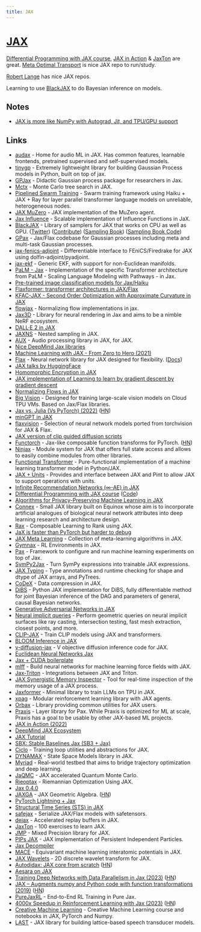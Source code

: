 ```yaml
---
title: JAX
---
```


# [JAX](https://github.com/google/jax)

[Differential Programming with JAX course](https://ericmjl.github.io/dl-workshop/), [JAX in Action](https://www.manning.com/books/jax-in-action) & [JaxTon](https://github.com/vopani/jaxton) are great. [Meta Optimal Transport](https://github.com/facebookresearch/meta-ot) is nice JAX repo to run/study.

[Robert Lange](https://github.com/RobertTLange) has nice JAX repos.

Learning to use [BlackJAX](https://github.com/blackjax-devs/blackjax) to do Bayesian inference on models.

## Notes

- [JAX is more like NumPy with Autograd, Jit, and TPU/GPU support](https://twitter.com/rasbt/status/1538903583365681152)

## Links

- [audax](https://github.com/SarthakYadav/audax) - Home for audio ML in JAX. Has common features, learnable frontends, pretrained supervised and self-supervised models.
- [tinygp](https://github.com/dfm/tinygp) - Extremely lightweight library for building Gaussian Process models in Python, built on top of jax.
- [GPJax](https://github.com/thomaspinder/GPJax) - Didactic Gaussian process package for researchers in Jax.
- [Mctx](https://github.com/deepmind/mctx) - Monte Carlo tree search in JAX.
- [Pipelined Swarm Training](https://github.com/kingoflolz/swarm-jax) - Swarm training framework using Haiku + JAX + Ray for layer parallel transformer language models on unreliable, heterogeneous nodes.
- [JAX MuZero](https://github.com/Hwhitetooth/jax_muzero) - JAX implementation of the MuZero agent.
- [Jax Influence](https://github.com/google-research/jax-influence) - Scalable implementation of Influence Functions in JaX.
- [BlackJAX](https://github.com/blackjax-devs/blackjax) - Library of samplers for JAX that works on CPU as well as GPU. ([Twitter](https://twitter.com/blackjax_mcmc)) ([Contribute](https://github.com/blackjax-devs/blackjax/issues/154)) ([Sampling Book](https://blackjax-devs.github.io/sampling-book/)) ([Sampling Book Code](https://github.com/blackjax-devs/sampling-book))
- [GPax](https://github.com/google-research/gpax) - Jax/Flax codebase for Gaussian processes including meta and multi-task Gaussian processes.
- [jax-fenics-adjoint](https://github.com/IvanYashchuk/jax-fenics-adjoint) - Differentiable interface to FEniCS/Firedrake for JAX using dolfin-adjoint/pyadjoint.
- [jax-ekf](https://github.com/brentyi/jax-ekf) - Generic EKF, with support for non-Euclidean manifolds.
- [PaLM - Jax](https://github.com/lucidrains/PaLM-jax) - Implementation of the specific Transformer architecture from PaLM - Scaling Language Modeling with Pathways - in Jax.
- [Pre-trained image classification models for Jax/Haiku](https://github.com/abarcel/haikumodels)
- [Flaxformer: transformer architectures in JAX/Flax](https://github.com/google/flaxformer)
- [KFAC-JAX - Second Order Optimization with Approximate Curvature in JAX](https://github.com/deepmind/kfac-jax)
- [flowjax](https://github.com/danielward27/flowjax) - Normalizing flow implementations in jax.
- [Jax3D](https://github.com/google-research/jax3d) - Library for neural rendering in Jax and aims to be a nimble NeRF ecosystem.
- [DALL·E 2 in JAX](https://github.com/lucidrains/DALLE2-jax)
- [JAXNS](https://github.com/Joshuaalbert/jaxns) - Nested sampling in JAX.
- [AUX](https://github.com/deepmind/dm_aux) - Audio processing library in JAX, for JAX.
- [Nice DeepMind Jax libraries](https://twitter.com/DeepMind/status/1517146462571794433)
- [Machine Learning with JAX - From Zero to Hero (2021)](https://www.youtube.com/playlist?list=PLBoQnSflObckOARbMK9Lt98Id0AKcZurq)
- [Flax](https://github.com/google/flax) - Neural network library for JAX designed for flexibility. ([Docs](https://flax.readthedocs.io/en/latest/))
- [JAX talks by HuggingFace](https://www.youtube.com/playlist?list=PLo2EIpI_JMQtQrEduYXbRz4X50mTiOi8S)
- [Homomorphic Encryption in JAX](https://github.com/nkandpa2/he_jax)
- [JAX implementation of Learning to learn by gradient descent by gradient descent](https://github.com/teddykoker/learning-to-learn-jax)
- [Normalizing Flows in JAX](https://github.com/ChrisWaites/jax-flows)
- [Big Vision](https://github.com/google-research/big_vision) - Designed for training large-scale vision models on Cloud TPU VMs. Based on Jax/Flax libraries.
- [Jax vs. Julia (Vs PyTorch) (2022)](https://kidger.site/thoughts/jax-vs-julia/) ([HN](https://news.ycombinator.com/item?id=31263516))
- [minGPT in JAX](https://github.com/mgrankin/minGPT)
- [flaxvision](https://github.com/rolandgvc/flaxvision) - Selection of neural network models ported from torchvision for JAX & Flax.
- [JAX version of clip guided diffusion scripts](https://github.com/nshepperd/jax-guided-diffusion)
- [Functorch](https://github.com/pytorch/functorch) - Jax-like composable function transforms for PyTorch. ([HN](https://news.ycombinator.com/item?id=31424588))
- [Ninjax](https://github.com/danijar/ninjax) - Module system for JAX that offers full state access and allows to easily combine modules from other libraries.
- [Functional Transformer](https://github.com/awf/functional-transformer) - Pure-functional implementation of a machine learning transformer model in Python/JAX.
- [JAX + Units](https://github.com/dfm/jpu) - Provides and interface between JAX and Pint to allow JAX to support operations with units.
- [Infinite Recommendation Networks (∞-AE) in JAX](https://github.com/noveens/infinite_ae_cf)
- [Differential Programming with JAX course](https://ericmjl.github.io/dl-workshop/) ([Code](https://github.com/ericmjl/dl-workshop))
- [Algorithms for Privacy-Preserving Machine Learning in JAX](https://github.com/deepmind/jax_privacy)
- [Connex](https://github.com/leonard-gleyzer/connex) - Small JAX library built on Equinox whose aim is to incorporate artificial analogues of biological neural network attributes into deep learning research and architecture design.
- [Rax](https://github.com/google/rax) - Composable Learning to Rank using JAX.
- [JaX is faster than PyTorch but harder to debug](https://twitter.com/kevin_zakka/status/1538634474107314176)
- [JAX Meta Learning](https://github.com/tristandeleu/jax-meta-learning) - Collection of meta-learning algorithms in JAX.
- [Gymnax](https://github.com/RobertTLange/gymnax) - RL Environments in JAX.
- [Pax](https://github.com/google/paxml) - Framework to configure and run machine learning experiments on top of Jax.
- [SymPy2Jax](https://github.com/google/sympy2jax) - Turn SymPy expressions into trainable JAX expressions.
- [JAX Typing](https://github.com/google/jaxtyping) - Type annotations and runtime checking for shape and dtype of JAX arrays, and PyTrees.
- [CoDeX](https://github.com/google/codex) - Data compression in JAX.
- [DiBS](https://github.com/larslorch/dibs) - Python JAX implementation for DiBS, fully differentiable method for joint Bayesian inference of the DAG and parameters of general, causal Bayesian networks.
- [Generative Adversarial Networks in JAX](https://github.com/lweitkamp/GANs-JAX)
- [Neural implicit queries](https://github.com/nmwsharp/neural-implicit-queries) - Perform geometric queries on neural implicit surfaces like ray casting, intersection testing, fast mesh extraction, closest points, and more.
- [CLIP-JAX](https://github.com/borisdayma/clip-jax) - Train CLIP models using JAX and transformers.
- [BLOOM Inference in JAX](https://github.com/huggingface/bloom-jax-inference)
- [v-diffusion-jax](https://github.com/crowsonkb/v-diffusion-jax) - V objective diffusion inference code for JAX.
- [Euclidean Neural Networks Jax](https://github.com/e3nn/e3nn-jax)
- [Jax + CUDA boilerplate](https://github.com/brentyi/jax_cuda_boilerplate)
- [mlff](https://github.com/thorben-frank/mlff) - Build neural networks for machine learning force fields with JAX.
- [Jax-Triton](https://github.com/jax-ml/jax-triton) - Integrations between JAX and Triton.
- [JAX Synergistic Memory Inspector](https://github.com/ayaka14732/jax-smi) - Tool for real-time inspection of the memory usage of a JAX process.
- [Jaxformer](https://github.com/salesforce/jaxformer) - Minimal library to train LLMs on TPU in JAX.
- [xpag](https://github.com/perrin-isir/xpag) - Modular reinforcement learning library with JAX agents.
- [Orbax](https://github.com/google/orbax) - Library providing common utilities for JAX users.
- [Praxis](https://github.com/google/praxis) - Layer library for Pax. While Praxis is optimized for ML at scale, Praxis has a goal to be usable by other JAX-based ML projects.
- [JAX in Action (2022)](https://www.manning.com/books/jax-in-action)
- [DeepMind JAX Ecosystem](https://github.com/deepmind/jax)
- [JAX Tutorial](https://github.com/pierreglaser/jax-tutorial)
- [SBX: Stable Baselines Jax (SB3 + Jax)](https://github.com/araffin/sbx)
- [Ciclo](https://github.com/cgarciae/ciclo) - Training loop utilities and abstractions for JAX.
- [DYNAMAX](https://github.com/probml/dynamax) - State Space Models library in JAX.
- [Myriad](https://github.com/nikihowe/myriad) - Real-world testbed that aims to bridge trajectory optimization and deep learning.
- [JaQMC](https://github.com/bytedance/jaqmc) - JAX accelerated Quantum Monte Carlo.
- [Rieoptax](https://github.com/SaitejaUtpala/rieoptax) - Riemannian Optimization Using JAX.
- [Jax 0.4.0](https://twitter.com/cgarciae88/status/1601315046503567360)
- [JAXGA](https://github.com/RobinKa/jaxga) - JAX Geometric Algebra. ([HN](https://news.ycombinator.com/item?id=33948008))
- [PyTorch Lightning + Jax](https://github.com/ludwigwinkler/JaxLightning)
- [Structural Time Series (STS) in JAX](https://github.com/probml/sts-jax)
- [safejax](https://github.com/alvarobartt/safejax) - Serialize JAX/Flax models with safetensors.
- [dejax](https://github.com/hr0nix/dejax) - Accelerated replay buffers in JAX.
- [JaxTon](https://github.com/vopani/jaxton) - 100 exercises to learn JAX.
- [JMP](https://github.com/deepmind/jmp) - Mixed Precision library for JAX.
- [PIPs JAX](https://github.com/brentyi/pips-jax) - JAX implementation of Persistent Independent Particles.
- [Jax Decompiler](https://github.com/PierrickPochelu/JaxDecompiler)
- [MACE](https://github.com/ACEsuit/mace-jax) - Equivariant machine learning interatomic potentials in JAX.
- [JAX Wavelets](https://github.com/crowsonkb/jax-wavelets) - 2D discrete wavelet transform for JAX.
- [Autodidax: JAX core from scratch](https://jax.readthedocs.io/en/latest/autodidax.html) ([HN](https://news.ycombinator.com/item?id=34732361))
- [Aesara on JAX](https://github.com/rlouf/aejax)
- [Training Deep Networks with Data Parallelism in Jax (2023)](https://www.mishalaskin.com/posts/data_parallel) ([HN](https://news.ycombinator.com/item?id=34926778))
- [JAX – Augments numpy and Python code with function transformations (2019)](https://colinraffel.com/blog/you-don-t-know-jax.html) ([HN](https://news.ycombinator.com/item?id=34979201))
- [PureJaxRL](https://github.com/luchris429/purejaxrl) - End-to-End RL Training in Pure Jax.
- [4000x Speedup in Reinforcement Learning with Jax (2023)](https://chrislu.page/blog/meta-disco/) ([HN](https://news.ycombinator.com/item?id=35474968))
- [Creative Machine Learning](https://github.com/acids-ircam/creative_ml) - Creative Machine Learning course and notebooks in JAX, PyTorch and Numpy.
- [LAST](https://github.com/google-research/last) - JAX library for building lattice-based speech transducer models.
